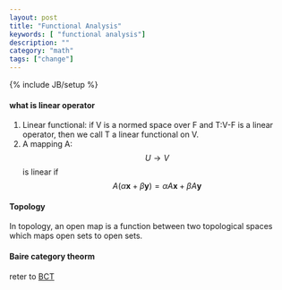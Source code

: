 ```yaml
---
layout: post
title: "Functional Analysis"
keywords: [ "functional analysis"]
description: ""
category: "math"
tags: ["change"]
---
```

{% include JB/setup %}

#### what is linear operator

1. Linear functional: if V is a normed space over F and T:V-F is a linear operator, then we call T a linear functional on V.
2. A mapping A: $$ U \rightarrow V $$ is linear if
$$
A(\alpha \mathbf{x}+\beta \mathbf{y})=\alpha A \mathbf{x}+\beta A \mathbf{y}
$$


#### Topology
In topology, an open map is a function between two topological spaces which maps open sets to open sets.



#### Baire category theorm
reter to [BCT](https://en.wikipedia.org/wiki/Baire_category_theorem)
